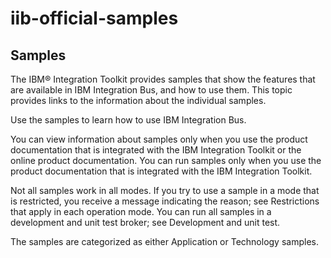 # iib-official-samples
## Samples
The IBM® Integration Toolkit provides samples that show the features that are available in IBM Integration Bus, and how to use them. This topic provides links to the information about the individual samples.

Use the samples to learn how to use IBM Integration Bus.

You can view information about samples only when you use the product documentation that is integrated with the IBM Integration Toolkit or the online product documentation. You can run samples only when you use the product documentation that is integrated with the IBM Integration Toolkit.

Not all samples work in all modes. If you try to use a sample in a mode that is restricted, you receive a message indicating the reason; see Restrictions that apply in each operation mode. You can run all samples in a development and unit test broker; see Development and unit test.

The samples are categorized as either Application or Technology samples.

